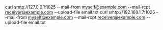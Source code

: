 curl smtp://127.0.0.1:1025 --mail-from myself@example.com --mail-rcpt receiver@example.com --upload-file email.txt
curl smtp://192.168.1.7:1025 --mail-from myself@example.com --mail-rcpt receiver@example.com --upload-file email.txt
